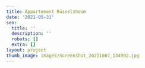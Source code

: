 ```yaml
---
title: Appartement Rüsselsheim
date: '2021-05-31'
seo:
  title: ''
  description: ''
  robots: []
  extra: []
layout: project
thumb_image: images/Screenshot_20211007_134902.jpg
---
```

